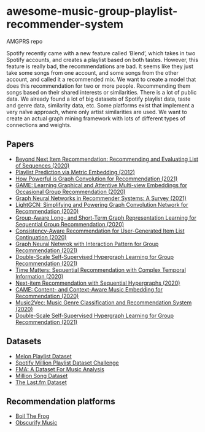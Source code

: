 # awesome-music-group-playlist-recommender-system
AMGPRS repo

Spotify recently came with a new feature called ‘Blend’, which takes in two Spotify accounts, and creates a playlist based on both tastes. However, this feature is really bad, the recommendations are bad. It seems like they just take some songs from one account, and some songs from the other account, and called it a recommended mix.
We want to create a model that does this recommendation for two or more people. Recommending them songs based on their shared interests or similarities.
There is a lot of public data. We already found a lot of big datasets of Spotify playlist data, taste and genre data, similarity data, etc.
Some platforms exist that implement a very naïve approach, where only artist similarities are used. We want to create an actual graph mining framework with lots of different types of connections and weights.

## Papers

* [Beyond Next Item Recommendation: Recommending and Evaluating List of Sequences (2020)](https://arxiv.org/pdf/2008.13281.pdf)
* [Playlist Prediction via Metric Embedding (2012)](https://dl.acm.org/doi/pdf/10.1145/2339530.2339643)
* [How Powerful is Graph Convolution for Recommendation (2021)](https://arxiv.org/pdf/2108.07567.pdf)
* [GAME: Learning Graphical and Attentive Multi-view Embeddings for Occasional Group Recommendation (2020)](https://dl.acm.org/doi/pdf/10.1145/3397271.3401064)
* [Graph Neural Networks in Recommender Systems: A Survey (2021)](https://arxiv.org/pdf/2011.02260.pdf)
* [LightGCN: Simplifying and Powering Graph Convolution Network for Recommendation (2020)](https://arxiv.org/pdf/2002.02126.pdf)
* [Group-Aware Long- and Short-Term Graph Representation Learning for Sequential Group Recommendation (2020)](https://weizhangltt.github.io/paper/SIGIR20-Wang.pdf)
* [Consistency-Aware Recommendation for User-Generated Item List Continuation (2020)](https://arxiv.org/pdf/1912.13031.pdf)
* [Graph Neural Netwrok with Interaction Pattern for Group Recommendation (2021)](https://arxiv.org/pdf/2109.11345.pdf)
* [Double-Scale Self-Supervised Hypergraph Learning for Group Recommendation (2021)](https://arxiv.org/pdf/2109.04200.pdf)
* [Time Matters: Sequential Recommendation with Complex Temporal Information (2020)](https://dl.acm.org/doi/pdf/10.1145/3397271.3401154)
* [Next-item Recommendation with Sequential Hypergraphs (2020)](https://dl.acm.org/doi/pdf/10.1145/3397271.3401133)
* [CAME: Content- and Context-Aware Music Embedding for Recommendation (2020)](https://ieeexplore.ieee.org/abstract/document/9067038)
* [Music2Vec: Music Genre Classification and Recommendation System (2020)](https://ieeexplore.ieee.org/abstract/document/9297559)
* [Double-Scale Self-Supervised Hypergraph Learning for Group Recommendation (2021)](https://arxiv.org/pdf/2109.04200.pdf)


## Datasets
* [Melon Playlist Dataset](https://mtg.github.io/melon-playlist-dataset/)
* [Spotify Million Playlist Dataset Challenge](https://www.aicrowd.com/challenges/spotify-million-playlist-dataset-challenge)
* [FMA: A Dataset For Music Analysis](https://github.com/mdeff/fma)
* [Million Song Dataset](http://millionsongdataset.com/)
* [The Last.fm Dataset](http://millionsongdataset.com/lastfm/)

## Recommendation platforms
* [Boil The Frog](http://boilthefrog.playlistmachinery.com/)
* [Obscurify Music](https://obscurifymusic.com/home)
